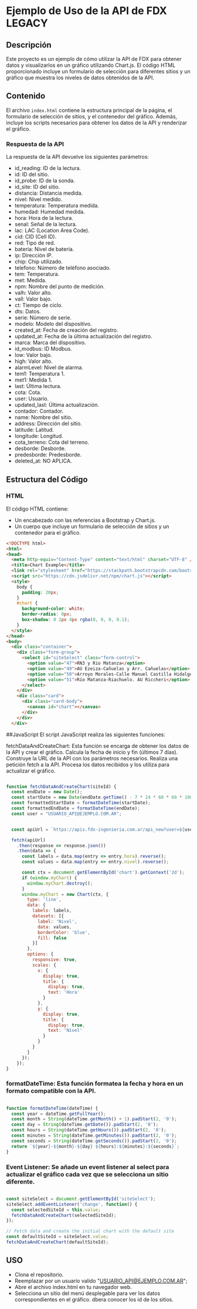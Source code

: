 # Ejemplo de Uso de la API de FDX LEGACY

## Descripción

Este proyecto es un ejemplo de cómo utilizar la API de FDX para obtener datos y visualizarlos en un gráfico utilizando Chart.js. El código HTML proporcionado incluye un formulario de selección para diferentes sitios y un gráfico que muestra los niveles de datos obtenidos de la API.

## Contenido

El archivo `index.html` contiene la estructura principal de la página, el formulario de selección de sitios, y el contenedor del gráfico. Además, incluye los scripts necesarios para obtener los datos de la API y renderizar el gráfico.

### Respuesta de la API
La respuesta de la API devuelve los siguientes parámetros:

- id_reading: ID de la lectura.
- id: ID del sitio.
- id_probe: ID de la sonda.
- id_site: ID del sitio.
- distancia: Distancia medida.
- nivel: Nivel medido.
- temperatura: Temperatura medida.
- humedad: Humedad medida.
- hora: Hora de la lectura.
- senal: Señal de la lectura.
- lac: LAC (Location Area Code).
- cid: CID (Cell ID).
- red: Tipo de red.
- bateria: Nivel de batería.
- ip: Dirección IP.
- chip: Chip utilizado.
- telefono: Número de teléfono asociado.
- tem: Temperatura.
- met: Medida.
- npm: Nombre del punto de medición.
- valh: Valor alto.
- vall: Valor bajo.
- ct: Tiempo de ciclo.
- dts: Datos.
- serie: Número de serie.
- modelo: Modelo del dispositivo.
- created_at: Fecha de creación del registro.
- updated_at: Fecha de la última actualización del registro.
- marca: Marca del dispositivo.
- id_modbus: ID Modbus.
- low: Valor bajo.
- high: Valor alto.
- alarmLevel: Nivel de alarma.
- tem1: Temperatura 1.
- met1: Medida 1.
- last: Última lectura.
- cota: Cota.
- user: Usuario.
- updated_last: Última actualización.
- contador: Contador.
- name: Nombre del sitio.
- address: Dirección del sitio.
- latitude: Latitud.
- longitude: Longitud.
- cota_terreno: Cota del terreno.
- desborde: Desborde.
- predesborde: Predesborde.
- deleted_at: NO APLICA.



## Estructura del Código

### HTML

El código HTML contiene:

- Un encabezado con las referencias a Bootstrap y Chart.js.
- Un cuerpo que incluye un formulario de selección de sitios y un contenedor para el gráfico.

```HTML
<!DOCTYPE html>
<html>
<head>
  <meta http-equiv="Content-Type" content="text/html" charset="UTF-8" />
  <title>Chart Example</title>
  <link rel="stylesheet" href="https://stackpath.bootstrapcdn.com/bootstrap/4.5.0/css/bootstrap.min.css">
  <script src="https://cdn.jsdelivr.net/npm/chart.js"></script>
  <style>
    body {
      padding: 20px;
    }
    #chart {
      background-color: white;
      border-radius: 8px;
      box-shadow: 0 2px 4px rgba(0, 0, 0, 0.1);
    }
  </style>
</head>
<body>
  <div class="container">
    <div class="form-group">
      <select id="siteSelect" class="form-control">
        <option value="47">RN3 y Rio Matanza</option>
        <option value="49">AU Ezeiza-Cañuelas y Arr. Cañuelas</option>
        <option value="50">Arroyo Morales-Calle Manuel Castilla Hidalgo</option>
        <option value="51">Río Matanza-Riachuelo. AU Riccheri</option>
      </select>
    </div>
    <div class="card">
      <div class="card-body">
        <canvas id="chart"></canvas>
      </div>
    </div>
  </div>

```

##JavaScript
El script JavaScript realiza las siguientes funciones:

fetchDataAndCreateChart: Esta función se encarga de obtener los datos de la API y crear el gráfico.
Calcula la fecha de inicio y fin (últimos 7 días).
Construye la URL de la API con los parámetros necesarios.
Realiza una petición fetch a la API.
Procesa los datos recibidos y los utiliza para actualizar el gráfico.

```javascript

function fetchDataAndCreateChart(siteId) {
  const endDate = new Date();
  const startDate = new Date(endDate.getTime() - 7 * 24 * 60 * 60 * 1000);
  const formattedStartDate = formatDateTime(startDate);
  const formattedEndDate = formatDateTime(endDate);
  const user = "USUARIO_API@EJEMPLO.COM.AR";


  const apiUrl = `https://apis.fdx-ingenieria.com.ar/api_new?user=${user}&site_id=${siteId}&query=filter_site&date=${formattedStartDate}@${formattedEndDate}`;

  fetch(apiUrl)
    .then(response => response.json())
    .then(data => {
      const labels = data.map(entry => entry.hora).reverse();
      const values = data.map(entry => entry.nivel).reverse();

      const ctx = document.getElementById('chart').getContext('2d');
      if (window.myChart) {
        window.myChart.destroy();
      }
      window.myChart = new Chart(ctx, {
        type: 'line',
        data: {
          labels: labels,
          datasets: [{
            label: 'Nivel',
            data: values,
            borderColor: 'blue',
            fill: false
          }]
        },
        options: {
          responsive: true,
          scales: {
            x: {
              display: true,
              title: {
                display: true,
                text: 'Hora'
              }
            },
            y: {
              display: true,
              title: {
                display: true,
                text: 'Nivel'
              }
            }
          }
        }
      });
    });
}
```
### formatDateTime: Esta función formatea la fecha y hora en un formato compatible con la API.

```javascript

function formatDateTime(dateTime) {
  const year = dateTime.getFullYear();
  const month = String(dateTime.getMonth() + 1).padStart(2, '0');
  const day = String(dateTime.getDate()).padStart(2, '0');
  const hours = String(dateTime.getHours()).padStart(2, '0');
  const minutes = String(dateTime.getMinutes()).padStart(2, '0');
  const seconds = String(dateTime.getSeconds()).padStart(2, '0');
  return `${year}-${month}-${day} ${hours}:${minutes}:${seconds}`;
}

```

### Event Listener: Se añade un event listener al select para actualizar el gráfico cada vez que se selecciona un sitio diferente.

```javascript

const siteSelect = document.getElementById('siteSelect');
siteSelect.addEventListener('change', function() {
  const selectedSiteId = this.value;
  fetchDataAndCreateChart(selectedSiteId);
});

// Fetch data and create the initial chart with the default site
const defaultSiteId = siteSelect.value;
fetchDataAndCreateChart(defaultSiteId);

```
## USO
- Clona el repositorio.
- Reemplazar por un usuario valido "USUARIO_API@EJEMPLO.COM.AR";
- Abre el archivo index.html en tu navegador web.
- Selecciona un sitio del menú desplegable para ver los datos correspondientes en el gráfico. dbera conocer los id de los sitios.


